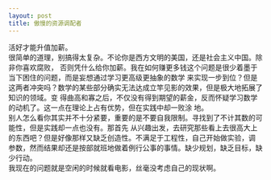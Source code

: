 ```yaml
---
layout: post
title: 傲慢的资源调配者
---
```

活好才能升值加薪。  
很简单的道理，别搞得太复杂。不论你是西方文明的美国，还是社会主义中国。除非你喜欢腐败，
否则凭什么给你加薪。我在如何赚更多钱这个问题是很少着墨于当下困住的问题，而是妄想通过学习更高级更抽象的数学
来实现一步到位？但是这两者冲突吗？数学的某些部分确实无法达成立竿见影的效果，但是极大地拓展了知识的领域。变
得曲高和寡之后，不仅没有得到期望的薪金，反而怀疑学习数学的动机了。这一点在理论上占有优势，但在实践中却一败涂
地。  
别人怎么看你其实并不十分紧要，重要的是不要自我限制。寻找到了不计其数的可能性，但是实践却一点也没有。那首先
从兴趣出发，去研究那些看上去很高大上的东西吧？但是好像那样又缺乏创造性。不满足于工程性，自己开始做实验，调
参数，然而结果却还是按部就班地做着例行公事的事情。缺少规划，缺乏目标，缺少行动。  
我现在的问题就是空闲的时候就看电影，丝毫没考虑自己的现状啊。
